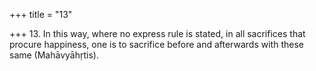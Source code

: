 +++
title = "13"

+++
13. In this way, where no express rule is stated, in all sacrifices that procure happiness, one is to sacrifice before and afterwards with these same (Mahāvyāhṛtis).
